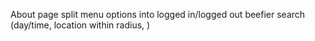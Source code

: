


About page
split menu options into logged in/logged out
beefier search (day/time, location within radius, )